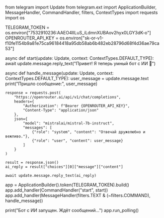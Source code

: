 from telegram import Update
from telegram.ext import ApplicationBuilder, MessageHandler, CommandHandler, filters, ContextTypes
import requests
import os

TELEGRAM_TOKEN = os.environ["7532910236:AAEO4IILuS_iLdmnXUBAov2hyx0LGY3dK-o"]
OPENROUTER_API_KEY = os.environ["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"]

async def start(update: Update, context: ContextTypes.DEFAULT_TYPE):
    await update.message.reply_text("Привет! Я теперь умный бот с ИИ 🤖")

async def handle_message(update: Update, context: ContextTypes.DEFAULT_TYPE):
    user_message = update.message.text
    print("Пришло сообщение:", user_message)

    response = requests.post(
        "https://openrouter.ai/api/v1/chat/completions",
        headers={
            "Authorization": f"Bearer {OPENROUTER_API_KEY}",
            "Content-Type": "application/json"
        },
        json={
            "model": "mistralai/mistral-7b-instruct",
            "messages": [
                {"role": "system", "content": "Отвечай дружелюбно и вежливо."},
                {"role": "user", "content": user_message}
            ]
        }
    )

    result = response.json()
    ai_reply = result["choices"][0]["message"]["content"]

    await update.message.reply_text(ai_reply)

app = ApplicationBuilder().token(TELEGRAM_TOKEN).build()
app.add_handler(CommandHandler("start", start))
app.add_handler(MessageHandler(filters.TEXT & (~filters.COMMAND), handle_message))

print("Бот с ИИ запущен. Ждёт сообщений...")
app.run_polling()
